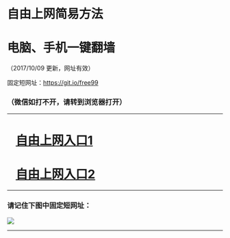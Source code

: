 ﻿# 自由上网简易方法

# 电脑、手机一键翻墙

（2017/10/09 更新，网址有效）

固定短网址：https://git.io/free99

### （微信如打不开，请转到浏览器打开）


***





# &nbsp;&nbsp; <a href="http://ft685016239.fwq-tz-1001.info/fwqtz01.html?t=100900112982 " target="_blank">自由上网入口1</a>
# &nbsp;&nbsp; <a href="http://ft2128232660.fwq-tz-1002.info/fwqtz02.html?t=100900120585 " target="_blank">自由上网入口2</a>
***

### 请记住下图中固定短网址：

<img src="https://s3-us-west-2.amazonaws.com/fwq-1001/yjfq-20170905okok.png" /> 


***


